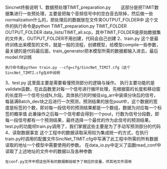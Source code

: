 ﻿Sincnet终极说明
1、数据预处理TIMIT_preparation.py
　　这部分是把TIMIT数据集进行一些预处理，主要是把每个音频信号中的空白音去除掉，然后做一些normalization什么的，把处理后的数据放在文件夹OUTPUT_FOLDER中
	这个文件的执行命令是python TIMIT_preparation.py TIMIT_FOLDER OUTPUT_FOLDER data_lists/TIMIT_all.scp，其中TIMIT_FOLDER是原始数据集的文件夹，OUTPUT_FOLDER不用创建，代码会自己创建
2、train.py
	这个是最终训练出来模型的文件，就是一般的流程，创建模型，给模型compile一些参数，最关键的是代码最后面，train_generator把本模型所需的数据都输入进去，最后model.fit训练

	执行命令是python train.py --cfg=cfg/SincNet_TIMIT.cfg（这个SincNet_TIMTI.cfg在4中说明
3、test.py
	这里面主要是需要看懂预测部分的逻辑与操作。
	执行主要功能的是validate函数，在此函数里对每一个信号进行循环处理，先根据窗的长度和移动窗的长度将一个信号分成N_fr段。具体执行的时候往sig_arr中装填分块后的信号，每装满Batch_dev块之后进行一次预测，预测结果的放在pout中，这个数据的宽度是标签的个数，即对每一段信号的预测结果都是一个数组，数据为对应每一个标签的概率值
	此番操作之后每一个信号都会得到一个pout，行数为信号分段数，即每一段信号都有一个预测结果，最终选择一个最优的作为此信号的预测结果。
	test.py的功能呗train.py调用了，我们掌握这些主要是为了手动写预测部分的代码
4、读取数据事宜
	这个工程中的数据读取采用较为集成统一的方式，在执行train.py时调用的配置文件SincNet_TIMIT.cfg中写满了此工程中所需的所有数据读取的地址一个模型中需要使用的参数。
	在data_io.py中定义了函数read_conf中读取了上述地址的文件中的数据以及各种参数

	在conf.py文件中把这些所有的数据都给赋予了相应的变量，供其他文件调用
